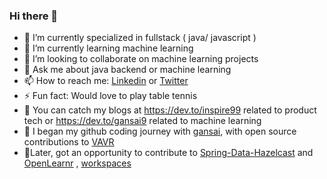 ### Hi there 👋

- 🔭 I’m currently specialized in fullstack ( java/ javascript )
- 🌱 I’m currently learning machine learning 
- 👯 I’m looking to collaborate on machine learning projects 
- 💬 Ask me about java backend or machine learning 
- 📫 How to reach me: [Linkedin](https://www.linkedin.com/in/gansai/) or [Twitter](https://twitter.com/GSwamypillai)
- ⚡ Fun fact: Would love to play table tennis
- 🎫 You can catch my blogs at https://dev.to/inspire99 related to product tech or https://dev.to/gansai9 related to machine learning
- 🎇 I began my github coding journey with [gansai](https://www.github.com/gansai), with open source contributions to [VAVR](https://github.com/vavr-io/vavr-jupyter-notebooks)
-  🧨Later, got an opportunity to contribute to [Spring-Data-Hazelcast](https://github.com/hazelcast/spring-data-hazelcast/commits?author=inspire99) and [OpenLearnr](https://github.com/OpenArchitex/OpenLearnr/commits?author=inspire99) , [workspaces](https://github.com/mdnahian/workspaces/commits?author=gansai)
<!--
**inspire99/inspire99** is a ✨ _special_ ✨ repository because its `README.md` (this file) appears on your GitHub profile.

Here are some ideas to get you started:

- 🔭 I’m currently working on ...
- 🌱 I’m currently learning ...
- 👯 I’m looking to collaborate on ...
- 🤔 I’m looking for help with ...
- 💬 Ask me about ...
- 📫 How to reach me: ...
- 😄 Pronouns: ...
- ⚡ Fun fact: ...
-->
